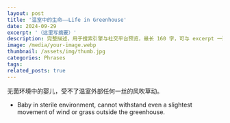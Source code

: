 ```yaml
---
layout: post
title: '温室中的生命——Life in Greenhouse'
date: 2024-09-29
excerpt: '（这里写摘要）'
description: 完整描述，用于搜索引擎与社交平台预览，最长 160 字，可与 excerpt 一致
image: /media/your-image.webp
thumbnail: /assets/img/thumb.jpg
categories: Phrases
tags: 
related_posts: true
---
```


无菌环境中的婴儿，受不了温室外部任何一丝的风吹草动。

- Baby in sterile environment, cannot withstand even a slightest movement of wind or grass outside the greenhouse.